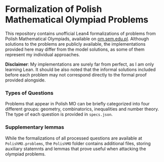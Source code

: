 # Formalization of Polish Mathematical Olympiad Problems

This repository contains unofficial Lean4 formalizations of problems from Polish Mathematical Olympiads, available on [om.sem.edu.pl](om.sem.edu.pl/problems}). Although solutions to the problems are publicly available, the implementations provided here may differ from the model solutions, as some of them represent my individual approaches.

**Disclaimer**: My implementations are surely far from perfect, as I am only learning Lean. It should be also noted that the informal solutions included before each problem may not correspond directly to the formal proof provided alongside.

### Types of Questions

Problems that appear in Polish MO can be briefly categorized into four different groups: geometry, combinatorics, inequalities and number theory. The type of each question is provided in `specs.json`.

### Supplementary lemmas

While the formalizations of all processed questions are available at `PolishMO.problems`, the `PolishMO` folder contains additional files, storing auxiliary statemnts and lemmas that prove useful when attacking the olympiad problems.